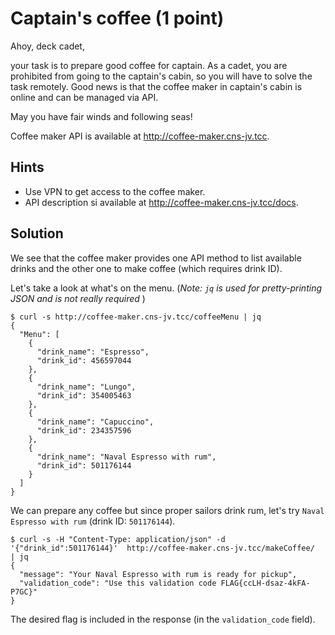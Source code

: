 # Captain's coffee (1 point)

Ahoy, deck cadet,

your task is to prepare good coffee for captain. As a cadet, you are prohibited from going to the captain's cabin, so
you will have to solve the task remotely. Good news is that the coffee maker in captain's cabin is online and can be
managed via API.

May you have fair winds and following seas!

Coffee maker API is available at http://coffee-maker.cns-jv.tcc.

## Hints

* Use VPN to get access to the coffee maker.
* API description si available at http://coffee-maker.cns-jv.tcc/docs.

## Solution

We see that the coffee maker provides one API method to list available drinks and the other one to make coffee (which
requires drink ID).

Let's take a look at what's on the menu. (_Note: `jq` is used for pretty-printing JSON and is not really required_ )

```console
$ curl -s http://coffee-maker.cns-jv.tcc/coffeeMenu | jq
{
  "Menu": [
    {
      "drink_name": "Espresso",
      "drink_id": 456597044
    },
    {
      "drink_name": "Lungo",
      "drink_id": 354005463
    },
    {
      "drink_name": "Capuccino",
      "drink_id": 234357596
    },
    {
      "drink_name": "Naval Espresso with rum",
      "drink_id": 501176144
    }
  ]
}
```

We can prepare any coffee but since proper sailors drink rum, let's try `Naval Espresso with rum` (drink
ID: `501176144`).

```console
$ curl -s -H "Content-Type: application/json" -d '{"drink_id":501176144}'  http://coffee-maker.cns-jv.tcc/makeCoffee/
| jq
{
  "message": "Your Naval Espresso with rum is ready for pickup",
  "validation_code": "Use this validation code FLAG{ccLH-dsaz-4kFA-P7GC}"
}
```

The desired flag is included in the response (in the `validation_code` field).
